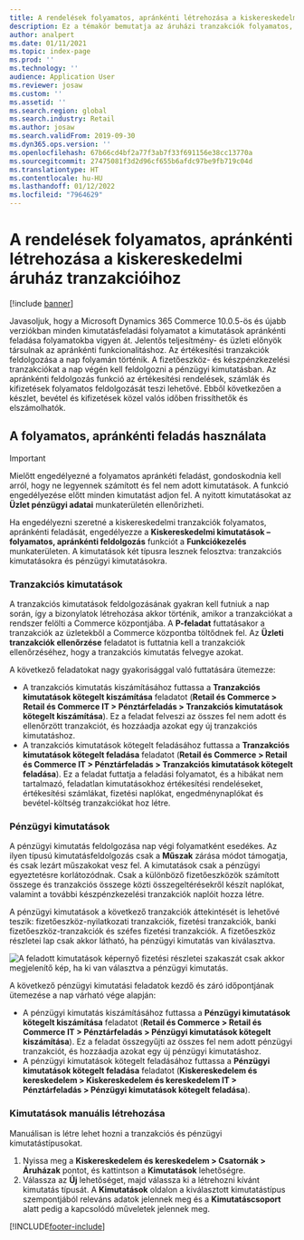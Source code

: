 ```yaml
---
title: A rendelések folyamatos, apránkénti létrehozása a kiskereskedelmi áruház tranzakcióihoz
description: Ez a témakör bemutatja az áruházi tranzakciók folyamatos, apránkénti rendelés-létrehozási folyamatát a Microsoft Dynamics 365 Commerce alkalmazásban.
author: analpert
ms.date: 01/11/2021
ms.topic: index-page
ms.prod: ''
ms.technology: ''
audience: Application User
ms.reviewer: josaw
ms.custom: ''
ms.assetid: ''
ms.search.region: global
ms.search.industry: Retail
ms.author: josaw
ms.search.validFrom: 2019-09-30
ms.dyn365.ops.version: ''
ms.openlocfilehash: 67b66cd4bf2a77f3ab7f33f691156e38cc13770a
ms.sourcegitcommit: 27475081f3d2d96cf655b6afdc97be9fb719c04d
ms.translationtype: HT
ms.contentlocale: hu-HU
ms.lasthandoff: 01/12/2022
ms.locfileid: "7964629"
---
```

# <a name="trickle-feed-based-order-creation-for-retail-store-transactions"></a>A rendelések folyamatos, apránkénti létrehozása a kiskereskedelmi áruház tranzakcióihoz

[!include [banner](includes/banner.md)]

Javasoljuk, hogy a Microsoft Dynamics 365 Commerce 10.0.5-ös és újabb verziókban minden kimutatásfeladási folyamatot a kimutatások apránkénti feladása folyamatokba vigyen át. Jelentős teljesítmény- és üzleti előnyök társulnak az apránkénti funkcionalitáshoz. Az értékesítési tranzakciók feldolgozása a nap folyamán történik. A fizetőeszköz- és készpénzkezelési tranzakciókat a nap végén kell feldolgozni a pénzügyi kimutatásban. Az apránkénti feldolgozás funkció az értékesítési rendelések, számlák és kifizetések folyamatos feldolgozását teszi lehetővé. Ebből következően a készlet, bevétel és kifizetések közel valós időben frissíthetők és elszámolhatók.

## <a name="use-trickle-feed-based-posting"></a>A folyamatos, apránkénti feladás használata

> [!IMPORTANT]
> Mielőtt engedélyezné a folyamatos apránkéti feladást, gondoskodnia kell arról, hogy ne legyennek számított és fel nem adott kimutatások. A funkció engedélyezése előtt minden kimutatást adjon fel. A nyitott kimutatásokat az **Üzlet pénzügyi adatai** munkaterületén ellenőrizheti.

Ha engedélyezni szeretné a kiskereskedelmi tranzakciók folyamatos, apránkénti feladását, engedélyezze a **Kiskereskedelmi kimutatások – folyamatos, apránkénti feldolgozás** funkciót a **Funkciókezelés** munkaterületen. A kimutatások két típusra lesznek felosztva: tranzakciós kimutatásokra és pénzügyi kimutatásokra.

### <a name="transactional-statements"></a>Tranzakciós kimutatások

A tranzakciós kimutatások feldolgozásának gyakran kell futniuk a nap során, így a bizonylatok létrehozása akkor történik, amikor a tranzakciókat a rendszer felölti a Commerce központjába. A **P-feladat** futtatásakor a tranzakciók az üzletekből a Commerce központba töltődnek fel. Az **Üzleti tranzakciók ellenőrzése** feladatot is futtatnia kell a tranzakciók ellenőrzéséhez, hogy a tranzakciós kimutatás felvegye azokat.

A következő feladatokat nagy gyakorisággal való futtatására ütemezze:

- A tranzakciós kimutatás kiszámításához futtassa a **Tranzakciós kimutatások kötegelt kiszámítása** feladatot (**Retail és Commerce \> Retail és Commerce IT \> Pénztárfeladás \> Tranzakciós kimutatások kötegelt kiszámítása**). Ez a feladat felveszi az összes fel nem adott és ellenőrzött tranzakciót, és hozzáadja azokat egy új tranzakciós kimutatáshoz.
- A tranzakciós kimutatások kötegelt feladásához futtassa a **Tranzakciós kimutatások kötegelt feladása** feladatot (**Retail és Commerce \> Retail és Commerce IT \> Pénztárfeladás \> Tranzakciós kimutatások kötegelt feladása**). Ez a feladat futtatja a feladási folyamatot, és a hibákat nem tartalmazó, feladatlan kimutatásokhoz értékesítési rendeléseket, értékesítési számlákat, fizetési naplókat, engedménynaplókat és bevétel-költség tranzakciókat hoz létre. 

### <a name="financial-statements"></a>Pénzügyi kimutatások

A pénzügyi kimutatás feldolgozása nap végi folyamatként esedékes. Az ilyen típusú kimutatásfeldolgozás csak a **Műszak** zárása módot támogatja, és csak lezárt műszakokat vesz fel. A kimutatások csak a pénzügyi egyeztetésre korlátozódnak. Csak a különböző fizetőeszközök számított összege és tranzakciós összege közti összegeltérésekről készít naplókat, valamint a további készpénzkezelési tranzakciók naplóit hozza létre.

A pénzügyi kimutatások a következő tranzakciók áttekintését is lehetővé teszik: fizetőeszköz-nyilatkozati tranzakciók, fizetési tranzakciók, banki fizetőeszköz-tranzakciók és széfes fizetési tranzakciók. A fizetőeszköz részletei lap csak akkor látható, ha pénzügyi kimutatás van kiválasztva.

![A feladott kimutatások képernyő fizetési részletei szakaszát csak akkor megjelenítő kép, ha ki van választva a pénzügyi kimutatás.](./media/Trickle-feed-posted-statements-transaction-view.png)

A következő pénzügyi kimutatási feladatok kezdő és záró időpontjának ütemezése a nap várható vége alapján:

- A pénzügyi kimutatás kiszámításához futtassa a **Pénzügyi kimutatások kötegelt kiszámítása** feladatot (**Retail és Commerce \> Retail és Commerce IT \> Pénztárfeladás \> Pénzügyi kimutatások kötegelt kiszámítása**). Ez a feladat összegyűjti az összes fel nem adott pénzügyi tranzakciót, és hozzáadja azokat egy új pénzügyi kimutatáshoz.
- A pénzügyi kimutatások kötegelt feladásához futtassa a **Pénzügyi kimutatások kötegelt feladása** feladatot (**Kiskereskedelem és kereskedelem \> Kiskereskedelem és kereskedelem IT \> Pénztárfeladás \> Pénzügyi kimutatások kötegelt feladása**).

### <a name="manually-create-statements"></a>Kimutatások manuális létrehozása

Manuálisan is létre lehet hozni a tranzakciós és pénzügyi kimutatástípusokat. 

1. Nyissa meg a **Kiskereskedelem és kereskedelem \> Csatornák \> Áruházak** pontot, és kattintson a **Kimutatások** lehetőségre. 
2. Válassza az **Új** lehetőséget, majd válassza ki a létrehozni kívánt kimutatás típusát. A **Kimutatások** oldalon a kiválasztott kimutatástípus szempontjából releváns adatok jelennek meg és a **Kimutatáscsoport** alatt pedig a kapcsolódó műveletek jelennek meg.

[!INCLUDE[footer-include](../includes/footer-banner.md)]
